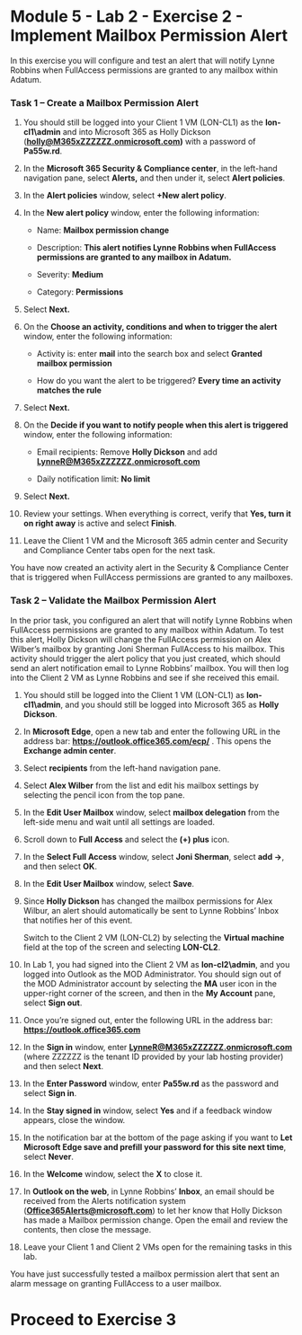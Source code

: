 # Module 5 - Lab 2 - Exercise 2 - Implement Mailbox Permission Alert


In this exercise you will configure and test an alert that will notify Lynne Robbins when FullAccess permissions are granted to any mailbox within Adatum.

### Task 1 – Create a Mailbox Permission Alert

1. You should still be logged into your Client 1 VM (LON-CL1) as the **lon-cl1\admin** and into Microsoft 365 as Holly Dickson (**holly@M365xZZZZZZ.onmicrosoft.com)** with a password of **Pa55w.rd**. 

2. In the **Microsoft 365 Security &amp; Compliance center**, in the left-hand navigation pane, select **Alerts,** and then under it, select **Alert policies**.

3. In the **Alert policies** window, select **+New alert policy**.

4. In the **New alert policy** window, enter the following information:

	- Name: **Mailbox permission change**

	- Description: **This alert notifies Lynne Robbins when FullAccess permissions are granted to any mailbox in Adatum.**

	- Severity: **Medium**

	- Category: **Permissions**

5. Select **Next.**

6. On the **Choose an activity, conditions and when to trigger the alert** window, enter the following information:

	- Activity is: enter **mail** into the search box and select **Granted mailbox permission**

	- How do you want the alert to be triggered? **Every time an activity matches the rule**

7. Select **Next.**

8. On the **Decide if you want to notify people when this alert is triggered** window, enter the following information:

	- Email recipients: Remove **Holly Dickson** and add **LynneR@M365xZZZZZZ.onmicrosoft.com**

	- Daily notification limit: **No limit**

9. Select **Next.**

10. Review your settings. When everything is correct, verify that **Yes, turn it on right away** is active and select **Finish**.

11. Leave the Client 1 VM and the Microsoft 365 admin center and Security and Compliance Center tabs open for the next task.

You have now created an activity alert in the Security & Compliance Center that is triggered when FullAccess permissions are granted to any mailboxes.


### Task 2 – Validate the Mailbox Permission Alert

In the prior task, you configured an alert that will notify Lynne Robbins when FullAccess permissions are granted to any mailbox within Adatum. To test this alert, Holly Dickson will change the FullAccess permission on Alex Wilber’s mailbox by granting Joni Sherman FullAccess to his mailbox. This activity should trigger the alert policy that you just created, which should send an alert notification email to Lynne Robbins’ mailbox. You will then log into the Client 2 VM as Lynne Robbins and see if she received this email. 

1. You should still be logged into the Client 1 VM (LON-CL1) as **lon-cl1\admin**, and you should still be logged into Microsoft 365 as **Holly Dickson**. 

2. In **Microsoft Edge**, open a new tab and enter the following URL in the address bar: **https://outlook.office365.com/ecp/** . This opens the **Exchange admin center**.

3. Select **recipients** from the left-hand navigation pane.

4. Select **Alex Wilber** from the list and edit his mailbox settings by selecting the pencil icon from the top pane.

5. In the **Edit User Mailbox** window, select **mailbox delegation** from the left-side menu and wait until all settings are loaded.

6. Scroll down to **Full Access** and select the **(+) plus** icon.

7. In the **Select Full Access** window, select **Joni Sherman**, select **add -&gt;**, and then select **OK**.

8. In the **Edit User Mailbox** window, select **Save**.

9. Since **Holly Dickson** has changed the mailbox permissions for Alex Wilbur, an alert should automatically be sent to Lynne Robbins’ Inbox that notifies her of this event.

	‎Switch to the Client 2 VM (LON-CL2) by selecting the **Virtual machine** field at the top of the screen and selecting **LON-CL2**. 

10. In Lab 1, you had signed into the Client 2 VM as **lon-cl2\admin**, and you logged into Outlook as the MOD Administrator. You should sign out of the MOD Administrator account by selecting the **MA** user icon in the upper-right corner of the screen, and then in the **My Account** pane, select **Sign out**. 

11.  Once you’re signed out, enter the following URL in the address bar: **https://outlook.office365.com**

12. In the **Sign in** window, enter **LynneR@M365xZZZZZZ.onmicrosoft.com** (where ZZZZZZ is the tenant ID provided by your lab hosting provider) and then select **Next**.

13. In the **Enter Password** window, enter **Pa55w.rd** as the password and select **Sign in**. 

14. In the **Stay signed in** window, select **Yes** and if a feedback window appears, close the window.

15. In the notification bar at the bottom of the page asking if you want to **Let Microsoft Edge save and prefill your password for this site next time**, select **Never**. 

16. In the **Welcome** window, select the **X** to close it.

17. In **Outlook on the web**, in Lynne Robbins’ **Inbox**, an email should be received from the Alerts notification system (**Office365Alerts@microsoft.com**) to let her know that Holly Dickson has made a Mailbox permission change. Open the email and review the contents, then close the message.

18. Leave your Client 1 and Client 2 VMs open for the remaining tasks in this lab.

You have just successfully tested a mailbox permission alert that sent an alarm message on granting FullAccess to a user mailbox.

# Proceed to Exercise 3